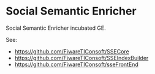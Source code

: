 # Social Semantic Enricher
Social Semantic Enricher incubated GE. 

See: 

+ https://github.com/FiwareTIConsoft/SSECore 
+ https://github.com/FiwareTIConsoft/SSEIndexBuilder 
+ https://github.com/FiwareTIConsoft/sseFrontEnd

